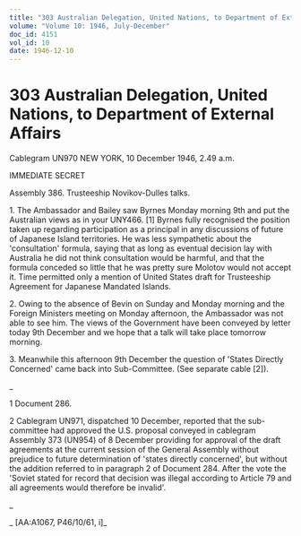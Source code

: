 ```yaml
---
title: "303 Australian Delegation, United Nations, to Department of External Affairs"
volume: "Volume 10: 1946, July-December"
doc_id: 4151
vol_id: 10
date: 1946-12-10
---
```


# 303 Australian Delegation, United Nations, to Department of External Affairs

Cablegram UN970 NEW YORK, 10 December 1946, 2.49 a.m.

IMMEDIATE SECRET

Assembly 386. Trusteeship Novikov-Dulles talks.

1\. The Ambassador and Bailey saw Byrnes Monday morning 9th and put the Australian views as in your UNY466. [1] Byrnes fully recognised the position taken up regarding participation as a principal in any discussions of future of Japanese Island territories. He was less sympathetic about the 'consultation' formula, saying that as long as eventual decision lay with Australia he did not think consultation would be harmful, and that the formula conceded so little that he was pretty sure Molotov would not accept it. Time permitted only a mention of United States draft for Trusteeship Agreement for Japanese Mandated Islands.

2\. Owing to the absence of Bevin on Sunday and Monday morning and the Foreign Ministers meeting on Monday afternoon, the Ambassador was not able to see him. The views of the Government have been conveyed by letter today 9th December and we hope that a talk will take place tomorrow morning.

3\. Meanwhile this afternoon 9th December the question of 'States Directly Concerned' came back into Sub-Committee. (See separate cable [2]).

_

1 Document 286.

2 Cablegram UN971, dispatched 10 December, reported that the sub- committee had approved the U.S. proposal conveyed in cablegram Assembly 373 (UN954) of 8 December providing for approval of the draft agreements at the current session of the General Assembly without prejudice to future determination of 'states directly concerned', but without the addition referred to in paragraph 2 of Document 284. After the vote the 'Soviet stated for record that decision was illegal according to Article 79 and all agreements would therefore be invalid'.

_

_ [AA:A1067, P46/10/61, i]_
